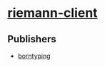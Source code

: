 # [riemann-client](https://pypi.org/project/riemann-client)



## Publishers
- [borntyping](https://pypi.org/user/borntyping)

